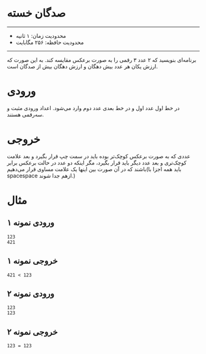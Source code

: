 # صدگان خسته

----------

+ محدودیت زمان: ۱ ثانیه
+ محدودیت حافظه: ۲۵۶ مگابایت

----------
برنامه‌ای بنویسید که ۲ عدد ۳ رقمی را به صورت برعکس مقایسه کند. به این صورت که ارزش یکان هر عدد بیش دهگان و ارزش دهگان
بیش از صدگان است.

# ورودی

در خط اول عدد اول و در خط بعدی عدد دوم وارد می‌شود. اعداد ورودی مثبت و سه‌رقمی هستند.

# خروجی

عددی که به صورت برعکس کوچک‌تر بوده باید در سمت چپ قرار بگیرد و بعد علامت کوچک‌تری و بعد عدد دیگر باید قرار بگیرد، مگر
اینکه دو عدد در حالت برعکس برابر باشند که در آن صورت بین اینها یک علامت مساوی قرار می‌دهیم(باید همه اجزا با spacespace
ازهم جدا شوند.)

# مثال

## ورودی نمونه ۱

```
123
421
```

## خروجی نمونه ۱

```
421 < 123
```

## ورودی نمونه ۲

```
123
123
```

## خروجی نمونه ۲

```
123 = 123
```